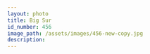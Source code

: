 ```yaml
---
layout: photo
title: Big Sur
id_number: 456
image_path: /assets/images/456-new-copy.jpg
description:
---
```


